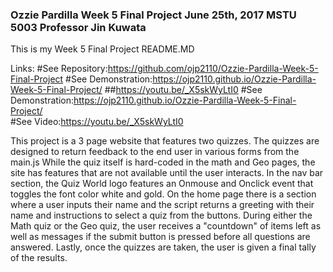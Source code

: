 ### Ozzie Pardilla Week 5 Final Project June 25th, 2017 MSTU 5003 Professor Jin Kuwata
This is my Week 5 Final Project README.MD

Links:
#See Repository:https://github.com/ojp2110/Ozzie-Pardilla-Week-5-Final-Project
#See Demonstration:https://ojp2110.github.io/Ozzie-Pardilla-Week-5-Final-Project/
##https://youtu.be/_X5skWyLtI0
#See Demonstration:https://ojp2110.github.io/Ozzie-Pardilla-Week-5-Final-Project/<br>
#See Video:https://youtu.be/_X5skWyLtI0




This project is a 3 page website that features two quizzes. The quizzes are designed to return feedback to the
end user in various forms from the main.js
While the quiz itself is hard-coded in the math and Geo pages, the site has features that are not available until the user interacts.
In the nav bar section, the Quiz World logo features an Onmouse and Onclick event that toggles the font color white and gold.
On the home page there is a section where a user inputs their name and the script returns a greeting with their name and instructions to select a quiz from the buttons.
During either the Math quiz or the Geo quiz, the user receives a "countdown" of items left as well as messages if the submit button is pressed before all questions are answered.
Lastly, once the quizzes are taken, the user is given a final tally of the results.
